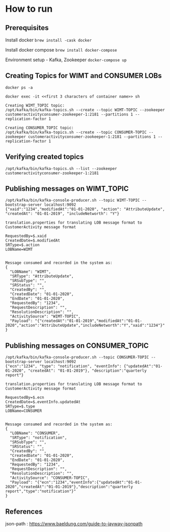 # How to run

## Prerequisites

Install docker ```brew install -cask docker```

Install docker compose ```brew install docker-compose```

Environment setup - Kafka, Zookeeper ```docker-compose up```


## Creating Topics for WIMT and CONSUMER LOBs
```  
docker ps -a 

docker exec -it <<first 3 characters of container name>> sh

Creating WIMT_TOPIC topic:
/opt/kafka/bin/kafka-topics.sh --create --topic WIMT-TOPIC --zookeeper customeractivityconsumer-zookeeper-1:2181 --partitions 1 --replication-factor 1

Creating CONSUMER_TOPIC topic:
/opt/kafka/bin/kafka-topics.sh --create --topic CONSUMER-TOPIC --zookeeper customeractivityconsumer-zookeeper-1:2181 --partitions 1 --replication-factor 1
```

## Verifying created topics
```
/opt/kafka/bin/kafka-topics.sh --list --zookeeper customeractivityconsumer-zookeeper-1:2181
```
## Publishing messages on WIMT_TOPIC
```
/opt/kafka/bin/kafka-console-producer.sh --topic WIMT-TOPIC --bootstrap-server localhost:9092
{"xaid":"1234","modifiedAt":"01-01-2020", "action": "AttributeUpdate", "createdAt": "01-01-2019", "includeNetworth": "Y"}

translation.properties for translating LOB message format to CustomerActivity message format

RequestedBy=$.xaid
CreatedDate=$.modifiedAt
SRType=$.action
LOBName=WIMT


Message consumed and recorded in the system as:
{
  "LOBName": "WIMT",
  "SRType": "AttributeUpdate",
  "SRSubType": "",
  "SRStatus": "",
  "CreatedBy": "",
  "CreatedDate": "01-01-2020",
  "EndDate": "01-01-2020",
  "RequestedBy": "1234",
  "RequestDescription": "",
  "ResolutionDescription": "",
  "ActivitySource": "WIMT-TOPIC",
  "Payload": "{"createdAt":"01-01-2019","modifiedAt":"01-01-2020","action":"AttributeUpdate","includeNetworth":"Y","xaid":"1234"}"
}
```
## Publishing messages on CONSUMER_TOPIC
```
/opt/kafka/bin/kafka-console-producer.sh --topic CONSUMER-TOPIC --bootstrap-server localhost:9092
{"ecn":"1234", "type": "notification", "eventInfo": {"updatedAt":"01-01-2020", "createdAt": "01-01-2019"}, "description":"quarterly report"}

translation.properties for translating LOB message format to CustomerActivity message format

RequestedBy=$.ecn
CreatedDate=$.eventInfo.updatedAt
SRType=$.type
LOBName=CONSUMER


Message consumed and recorded in the system as:
{
  "LOBName": "CONSUMER",
  "SRType": "notification",
  "SRSubType": "",
  "SRStatus": "",
  "CreatedBy": "",
  "CreatedDate": "01-01-2020",
  "EndDate": "01-01-2020",
  "RequestedBy": "1234",
  "RequestDescription": "",
  "ResolutionDescription": "",
  "ActivitySource": "CONSUMER-TOPIC",
  "Payload": "{"ecn":"1234","eventInfo":{"updatedAt":"01-01-2020","createdAt":"01-01-2019"},"description":"quarterly report","type":"notification"}"
}
```

## References
json-path :  https://www.baeldung.com/guide-to-jayway-jsonpath
